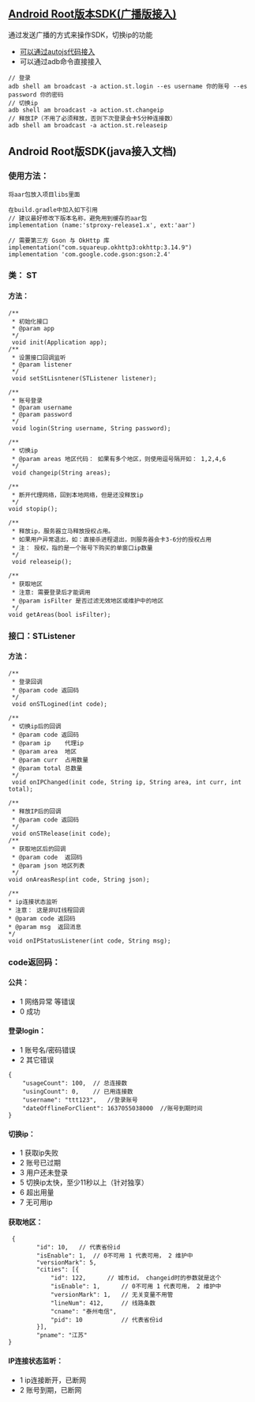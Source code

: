 ## [Android Root版本SDK(广播版接入)](https://github.com/ChouRay/stsdk-android/tree/main/%E5%B9%BF%E6%92%AD%E7%89%88SDK)
通过发送广播的方式来操作SDK，切换ip的功能
- [可以通过autojs代码接入](https://github.com/ChouRay/stsdk-android/blob/main/%E5%B9%BF%E6%92%AD%E7%89%88SDK/stsdk_autojs_demo.js)
- 可以通过adb命令直接接入
```
// 登录
adb shell am broadcast -a action.st.login --es username 你的账号 --es password 你的密码
// 切换ip
adb shell am broadcast -a action.st.changeip
// 释放IP（不用了必须释放，否则下次登录会卡5分种连接数）
adb shell am broadcast -a action.st.releaseip
```

## Android Root版SDK(java接入文档)

### 使用方法：

```
将aar包放入项目libs里面

在build.gradle中加入如下引用
// 建议最好修改下版本名称，避免用到缓存的aar包
implementation (name:'stproxy-release1.x', ext:'aar')

// 需要第三方 Gson 与 OkHttp 库
implementation("com.squareup.okhttp3:okhttp:3.14.9")
implementation 'com.google.code.gson:gson:2.4'

```

### 类： ST
#### 方法：
```
/**
 * 初始化接口
 * @param app
 */
 void init(Application app);
/**
 * 设置接口回调监听
 * @param listener
 */
 void setStLisntener(STListener listener);
```

```
/**
 * 账号登录
 * @param username
 * @param password
 */
 void login(String username, String password);
 
/**
 * 切换ip
 * @param areas 地区代码： 如果有多个地区，则使用逗号隔开如： 1,2,4,6
 */
 void changeip(String areas);

/**
 * 断开代理网络，回到本地网络，但是还没释放ip
 */
void stopip();

/**
 * 释放ip，服务器立马释放授权占用。
 * 如果用户异常退出，如：直接杀进程退出，则服务器会卡3-6分的授权占用
 * 注： 授权，指的是一个账号下购买的单窗口ip数量
 */
 void releaseip();

/**
 * 获取地区
 * 注意: 需要登录后才能调用
 * @param isFilter 是否过滤无效地区或维护中的地区
 */
void getAreas(bool isFilter);
```


### 接口：STListener
#### 方法：
```
/**
 * 登录回调
 * @param code 返回码
 */
 void onSTLogined(int code);

/**
 * 切换ip后的回调
 * @param code 返回码
 * @param ip    代理ip
 * @param area  地区
 * @param curr  占用数量
 * @param total 总数量
 */
 void onIPChanged(init code, String ip, String area, int curr, int total);

/**
 * 释放IP后的回调
 * @param code 返回码
 */
 void onSTRelease(init code);
/**
 * 获取地区后的回调
 * @param code  返回码
 * @param json 地区列表
 */
void onAreasResp(int code, String json);

/**
* ip连接状态监听
* 注意： 这是非UI线程回调
* @param code 返回码
* @param msg  返回消息
*/
void onIPStatusListener(int code, String msg);

```

### code返回码：
#### 公共：
- 1 	网络异常 等错误
- 0 	 成功

#### 登录login：
- 1	账号名/密码错误
- 2	其它错误

```
{
	"usageCount": 100,  // 总连接数
	"usingCount": 0,    // 已用连接数
	"username": "ttt123",   //登录账号
	"dateOfflineForClient": 1637055038000  //账号到期时间
}
```


#### 切换ip：
- 1	获取ip失败
- 2	账号已过期
- 3	用户还未登录
- 5	切换ip太快，至少11秒以上（针对独享）
- 6	超出用量
- 7	无可用ip

#### 获取地区：
```
 {
		"id": 10,   // 代表省份id
		"isEnable": 1,  // 0不可用 1 代表可用， 2 维护中 
		"versionMark": 5,
		"cities": [{
			"id": 122,      // 城市id， changeid时的参数就是这个
			"isEnable": 1,      // 0不可用 1 代表可用， 2 维护中
			"versionMark": 1,   // 无关变量不用管
			"lineNum": 412,     // 线路条数
			"cname": "泰州电信",
			"pid": 10           // 代表省份id
		}],
		"pname": "江苏"
}

```
#### IP连接状态监听：
- 1 ip连接断开，已断网
- 2 账号到期，已断网
